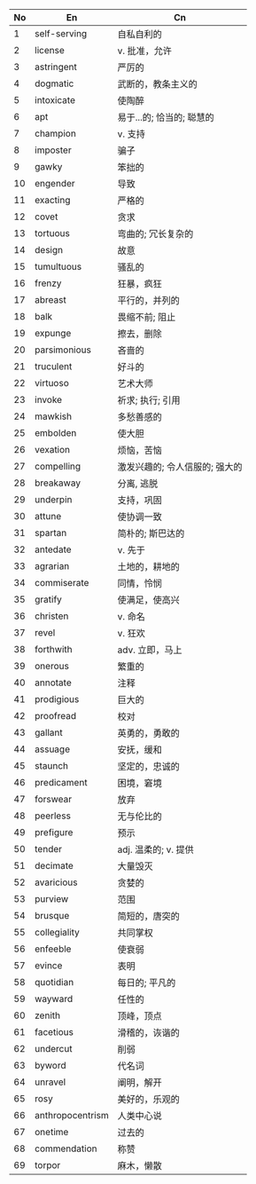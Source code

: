 
| No  | En               | Cn                |
| --- | ---------------- | ----------------- |
| 1   | self-serving     | 自私自利的             |
| 2   | license          | v. 批准，允许          |
| 3   | astringent       | 严厉的               |
| 4   | dogmatic         | 武断的，教条主义的         |
| 5   | intoxicate       | 使陶醉               |
| 6   | apt              | 易于...的; 恰当的; 聪慧的  |
| 7   | champion         | v. 支持             |
| 8   | imposter         | 骗子                |
| 9   | gawky            | 笨拙的               |
| 10  | engender         | 导致                |
| 11  | exacting         | 严格的               |
| 12  | covet            | 贪求                |
| 13  | tortuous         | 弯曲的; 冗长复杂的        |
| 14  | design           | 故意                |
| 15  | tumultuous       | 骚乱的               |
| 16  | frenzy           | 狂暴，疯狂             |
| 17  | abreast          | 平行的，并列的           |
| 18  | balk             | 畏缩不前; 阻止          |
| 19  | expunge          | 擦去，删除             |
| 20  | parsimonious     | 吝啬的               |
| 21  | truculent        | 好斗的               |
| 22  | virtuoso         | 艺术大师              |
| 23  | invoke           | 祈求; 执行; 引用        |
| 24  | mawkish          | 多愁善感的             |
| 25  | embolden         | 使大胆               |
| 26  | vexation         | 烦恼，苦恼             |
| 27  | compelling       | 激发兴趣的; 令人信服的; 强大的 |
| 28  | breakaway        | 分离, 逃脱            |
| 29  | underpin         | 支持，巩固             |
| 30  | attune           | 使协调一致             |
| 31  | spartan          | 简朴的; 斯巴达的         |
| 32  | antedate         | v. 先于             |
| 33  | agrarian         | 土地的，耕地的           |
| 34  | commiserate      | 同情，怜悯             |
| 35  | gratify          | 使满足，使高兴           |
| 36  | christen         | v. 命名             |
| 37  | revel            | v. 狂欢             |
| 38  | forthwith        | adv. 立即，马上        |
| 39  | onerous          | 繁重的               |
| 40  | annotate         | 注释                |
| 41  | prodigious       | 巨大的               |
| 42  | proofread        | 校对                |
| 43  | gallant          | 英勇的，勇敢的           |
| 44  | assuage          | 安抚，缓和             |
| 45  | staunch          | 坚定的，忠诚的           |
| 46  | predicament      | 困境，窘境             |
| 47  | forswear         | 放弃                |
| 48  | peerless         | 无与伦比的             |
| 49  | prefigure        | 预示                |
| 50  | tender           | adj. 温柔的; v. 提供   |
| 51  | decimate         | 大量毁灭              |
| 52  | avaricious       | 贪婪的               |
| 53  | purview          | 范围                |
| 54  | brusque          | 简短的，唐突的           |
| 55  | collegiality     | 共同掌权              |
| 56  | enfeeble         | 使衰弱               |
| 57  | evince           | 表明                |
| 58  | quotidian        | 每日的; 平凡的          |
| 59  | wayward          | 任性的               |
| 60  | zenith           | 顶峰，顶点             |
| 61  | facetious        | 滑稽的，诙谐的           |
| 62  | undercut         | 削弱                |
| 63  | byword           | 代名词               |
| 64  | unravel          | 阐明，解开             |
| 65  | rosy             | 美好的，乐观的           |
| 66  | anthropocentrism | 人类中心说             |
| 67  | onetime          | 过去的               |
| 68  | commendation     | 称赞                |
| 69  | torpor           | 麻木，懒散             |

